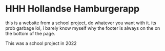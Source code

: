 # HHH Hollandse Hamburgerapp
this is a website from a school project, do whatever you want with it.
its prob garbage lol, i barely know myself why the footer is always on the on the bottom of the page.


This was a school project in 2022
